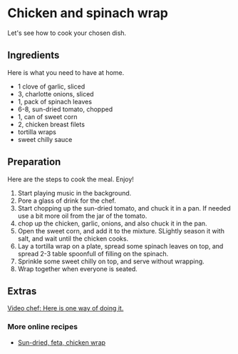# Chicken and spinach wrap

Let's see how to cook your chosen dish.

## Ingredients

Here is what you need to have at home.

* 1 clove of garlic, sliced
* 3, charlotte onions, sliced
* 1, pack of spinach leaves
* 6-8, sun-dried tomato, chopped
* 1, can of sweet corn
* 2, chicken breast filets
* tortilla wraps
* sweet chilly sauce

## Preparation

Here are the steps to cook the meal. Enjoy!

1. Start playing music in the background.
2. Pore a glass of drink for the chef.
3. Start chopping up the sun-dried tomato, and chuck it in a pan. If needed use a bit more oil from the jar of the tomato.
4. chop up the chicken, garlic, onions, and also chuck it in the pan. 
5. Open the sweet corn, and add it to the mixture. SLightly season it with salt, and wait until the chicken cooks.
6. Lay a tortilla wrap on a plate, spread some spinach leaves on top, and spread 2-3 table spoonfull of filling on the spinach. 
7. Sprinkle some sweet chilly on top, and serve without wrapping. 
8. Wrap together when everyone is seated.

## Extras

[Video chef: Here is one way of doing it.](https://www.youtube.com/watch?v=TadWhAGTAbE)

### More online recipes

* [Sun-dried, feta, chicken wrap](http://allrecipes.co.uk/recipe/29089/sun-dried-tomato--feta-and-chicken-wraps.aspx)